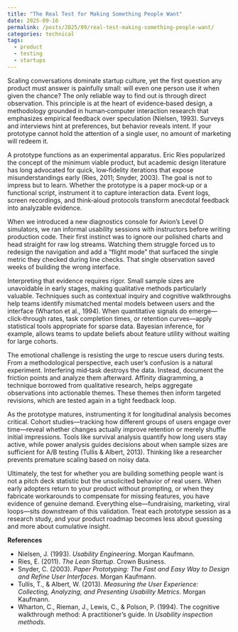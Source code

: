 ```yaml
---
title: "The Real Test for Making Something People Want"
date: 2025-09-16
permalink: /posts/2025/09/real-test-making-something-people-want/
categories: technical
tags:
  - product
  - testing
  - startups
---
```


Scaling conversations dominate startup culture, yet the first question any product must answer is painfully small: will even one person use it when given the chance? The only reliable way to find out is through direct observation. This principle is at the heart of evidence‑based design, a methodology grounded in human‑computer interaction research that emphasizes empirical feedback over speculation (Nielsen, 1993). Surveys and interviews hint at preferences, but behavior reveals intent. If your prototype cannot hold the attention of a single user, no amount of marketing will redeem it.

A prototype functions as an experimental apparatus. Eric Ries popularized the concept of the minimum viable product, but academic design literature has long advocated for quick, low‑fidelity iterations that expose misunderstandings early (Ries, 2011; Snyder, 2003). The goal is not to impress but to learn. Whether the prototype is a paper mock‑up or a functional script, instrument it to capture interaction data. Event logs, screen recordings, and think‑aloud protocols transform anecdotal feedback into analyzable evidence.

When we introduced a new diagnostics console for Avion’s Level D simulators, we ran informal usability sessions with instructors before writing production code. Their first instinct was to ignore our polished charts and head straight for raw log streams. Watching them struggle forced us to redesign the navigation and add a “flight mode” that surfaced the single metric they checked during line checks. That single observation saved weeks of building the wrong interface.

Interpreting that evidence requires rigor. Small sample sizes are unavoidable in early stages, making qualitative methods particularly valuable. Techniques such as contextual inquiry and cognitive walkthroughs help teams identify mismatched mental models between users and the interface (Wharton et al., 1994). When quantitative signals do emerge—click‑through rates, task completion times, or retention curves—apply statistical tools appropriate for sparse data. Bayesian inference, for example, allows teams to update beliefs about feature utility without waiting for large cohorts.

The emotional challenge is resisting the urge to rescue users during tests. From a methodological perspective, each user’s confusion is a natural experiment. Interfering mid‑task destroys the data. Instead, document the friction points and analyze them afterward. Affinity diagramming, a technique borrowed from qualitative research, helps aggregate observations into actionable themes. These themes then inform targeted revisions, which are tested again in a tight feedback loop.

As the prototype matures, instrumenting it for longitudinal analysis becomes critical. Cohort studies—tracking how different groups of users engage over time—reveal whether changes actually improve retention or merely shuffle initial impressions. Tools like survival analysis quantify how long users stay active, while power analysis guides decisions about when sample sizes are sufficient for A/B testing (Tullis & Albert, 2013). Thinking like a researcher prevents premature scaling based on noisy data.

Ultimately, the test for whether you are building something people want is not a pitch deck statistic but the unsolicited behavior of real users. When early adopters return to your product without prompting, or when they fabricate workarounds to compensate for missing features, you have evidence of genuine demand. Everything else—fundraising, marketing, viral loops—sits downstream of this validation. Treat each prototype session as a research study, and your product roadmap becomes less about guessing and more about cumulative insight.

**References**

- Nielsen, J. (1993). *Usability Engineering*. Morgan Kaufmann.
- Ries, E. (2011). *The Lean Startup*. Crown Business.
- Snyder, C. (2003). *Paper Prototyping: The Fast and Easy Way to Design and Refine User Interfaces*. Morgan Kaufmann.
- Tullis, T., & Albert, W. (2013). *Measuring the User Experience: Collecting, Analyzing, and Presenting Usability Metrics*. Morgan Kaufmann.
- Wharton, C., Rieman, J., Lewis, C., & Polson, P. (1994). The cognitive walkthrough method: A practitioner’s guide. In *Usability inspection methods*.

